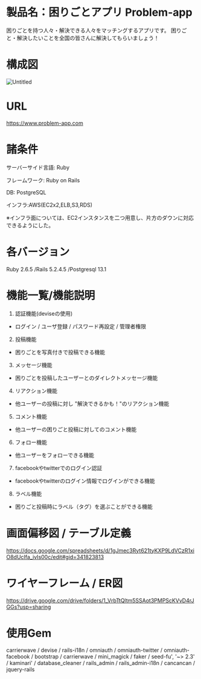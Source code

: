 # 製品名：困りごとアプリ Problem-app
困りごとを持つ人々・解決できる人々をマッチングするアプリです。
困りごと・解決したいことを全国の皆さんに解決してもらいましょう！

# 構成図
![Untitled](https://user-images.githubusercontent.com/63999565/118431793-18e6b800-b712-11eb-98bb-f6ef0d408877.png)

# URL
https://www.problem-app.com


# 諸条件
サーバーサイド言語: Ruby

フレームワーク: Ruby on Rails

DB: PostgreSQL

インフラ:AWS(EC2x2,ELB,S3,RDS)

※インフラ面については、EC2インスタンスを二つ用意し、片方のダウンに対応できるようにした。

# 各バージョン
Ruby 2.6.5 /Rails 5.2.4.5 /Postgresql 13.1

# 機能一覧/機能説明
1. 認証機能(deviseの使用)
- ログイン / ユーザ登録 / パスワード再設定 / 管理者権限

2. 投稿機能
- 困りごとを写真付きで投稿できる機能

3. メッセージ機能
- 困りごとを投稿したユーザーとのダイレクトメッセージ機能

4. リアクション機能
- 他ユーザーの投稿に対し "解決できるかも！"のリアクション機能

5. コメント機能
- 他ユーザーの困りごと投稿に対してのコメント機能

6. フォロー機能
- 他ユーザーをフォローできる機能

7. facebookやtwitterでのログイン認証
- facebookやtwitterのログイン情報でログインができる機能

8. ラベル機能
- 困りごと投稿時にラベル（タグ）を選ぶことができる機能

# 画面偏移図 / テーブル定義
https://docs.google.com/spreadsheets/d/1gJmec3Ryt621tyKXP9LdVCzR1xiO8dUcIfa_ivIs00c/edit#gid=341823813

# ワイヤーフレーム / ER図
https://drive.google.com/drive/folders/1_VrbTtQltm5SSAot3PMPScKVvD4rJGGs?usp=sharing

# 使用Gem
carrierwave
/ devise
/ rails-i18n
/ omniauth
/ omniauth-twitter
/ omniauth-facebook
/ bootstrap
/ carrierwave
/ mini_magick
/ faker
/ seed-fu', '~> 2.3'
/ kaminari'
/ database_cleaner
/ rails_admin
/ rails_admin-i18n
/ cancancan
/ jquery-rails
